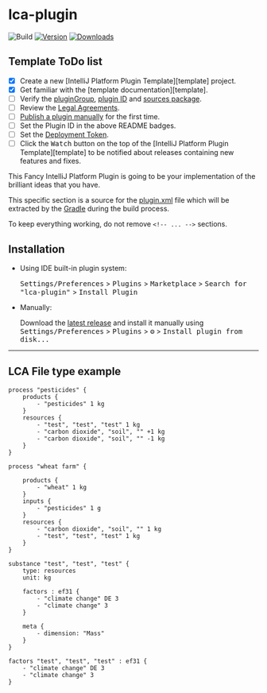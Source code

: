 # lca-plugin

![Build](https://github.com/AlbanSeurat/lca-plugin/workflows/Build/badge.svg)
[![Version](https://img.shields.io/jetbrains/plugin/v/PLUGIN_ID.svg)](https://plugins.jetbrains.com/plugin/PLUGIN_ID)
[![Downloads](https://img.shields.io/jetbrains/plugin/d/PLUGIN_ID.svg)](https://plugins.jetbrains.com/plugin/PLUGIN_ID)

## Template ToDo list
- [x] Create a new [IntelliJ Platform Plugin Template][template] project.
- [x] Get familiar with the [template documentation][template].
- [ ] Verify the [pluginGroup](/gradle.properties), [plugin ID](/src/main/resources/META-INF/plugin.xml) and [sources package](/src/main/kotlin).
- [ ] Review the [Legal Agreements](https://plugins.jetbrains.com/docs/marketplace/legal-agreements.html).
- [ ] [Publish a plugin manually](https://plugins.jetbrains.com/docs/intellij/publishing-plugin.html?from=IJPluginTemplate) for the first time.
- [ ] Set the Plugin ID in the above README badges.
- [ ] Set the [Deployment Token](https://plugins.jetbrains.com/docs/marketplace/plugin-upload.html).
- [ ] Click the <kbd>Watch</kbd> button on the top of the [IntelliJ Platform Plugin Template][template] to be notified about releases containing new features and fixes.

<!-- Plugin description -->
This Fancy IntelliJ Platform Plugin is going to be your implementation of the brilliant ideas that you have.

This specific section is a source for the [plugin.xml](/src/main/resources/META-INF/plugin.xml) file which will be extracted by the [Gradle](/com/github/albanseurat/lcaplugin/language/build.gradle.kts) during the build process.

To keep everything working, do not remove `<!-- ... -->` sections. 
<!-- Plugin description end -->

## Installation

- Using IDE built-in plugin system:
  
  <kbd>Settings/Preferences</kbd> > <kbd>Plugins</kbd> > <kbd>Marketplace</kbd> > <kbd>Search for "lca-plugin"</kbd> >
  <kbd>Install Plugin</kbd>
  
- Manually:

  Download the [latest release](https://github.com/kleis-technology/lca-plugin/releases/latest) and install it manually using
  <kbd>Settings/Preferences</kbd> > <kbd>Plugins</kbd> > <kbd>⚙️</kbd> > <kbd>Install plugin from disk...</kbd>


---


## LCA File type example


```lca
process "pesticides" {
    products {
        - "pesticides" 1 kg
    }
    resources {
        - "test", "test", "test" 1 kg
        - "carbon dioxide", "soil", "" +1 kg
        - "carbon dioxide", "soil", "" -1 kg
    }
}

process "wheat farm" {

    products {
        - "wheat" 1 kg
    }
    inputs {
        - "pesticides" 1 g
    }
    resources {
        - "carbon dioxide", "soil", "" 1 kg
        - "test", "test", "test" 1 kg
    }
}

substance "test", "test", "test" {
    type: resources
    unit: kg

    factors : ef31 {
        - "climate change" DE 3
        - "climate change" 3
    }

    meta {
        - dimension: "Mass"
    }
}

factors "test", "test", "test" : ef31 {
    - "climate change" DE 3
    - "climate change" 3
}


```

